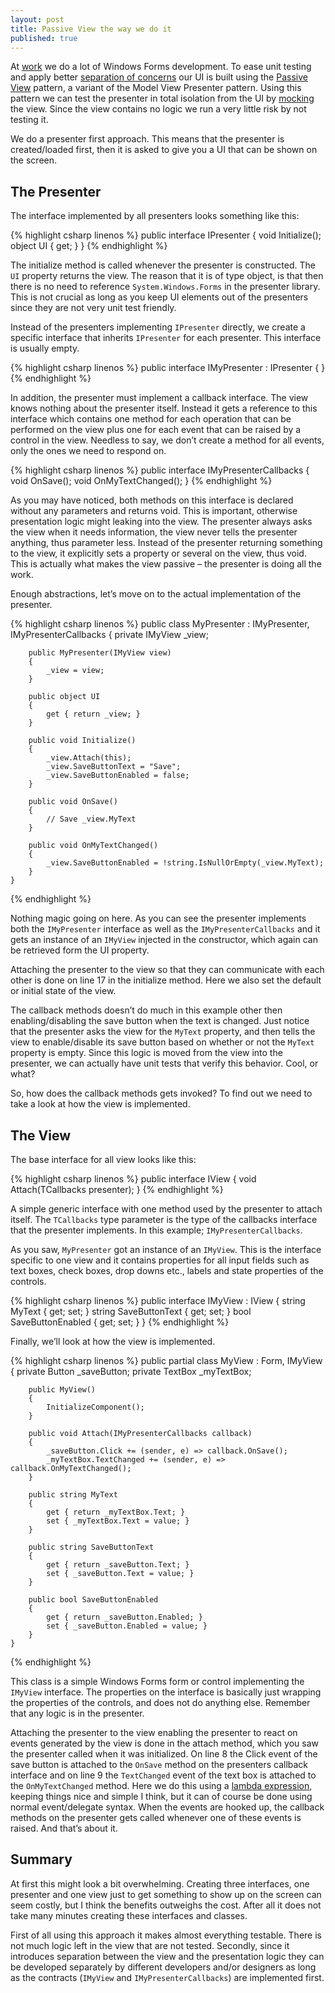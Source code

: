 ```yaml
---
layout: post
title: Passive View the way we do it
published: true
---
```


At [work](http://infodoc.no/) we do a lot of Windows Forms development. To ease unit testing and apply better [separation of concerns](http://en.wikipedia.org/wiki/Separation_of_concerns) our UI is built using the [Passive View](http://martinfowler.com/eaaDev/PassiveScreen.html) pattern, a variant of the Model View Presenter pattern. Using this pattern we can test the presenter in total isolation from the UI by [mocking](http://en.wikipedia.org/wiki/Mock_object) the view. Since the view contains no logic we run a very little risk by not testing it.

We do a presenter first approach. This means that the presenter is created/loaded first, then it is asked to give you a UI that can be shown on the screen.

## The Presenter

The interface implemented by all presenters looks something like this:

{% highlight csharp linenos %}
	public interface IPresenter
	{
	    void Initialize();
	    object UI { get; }
	}
{% endhighlight %}

The initialize method is called whenever the presenter is constructed. The <code>UI</code> property returns the view. The reason that it is of type object, is that then there is no need to reference <code>System.Windows.Forms</code> in the presenter library. This is not crucial as long as you keep UI elements out of the presenters since they are not very unit test friendly.

Instead of the presenters implementing <code>IPresenter</code> directly, we create a specific interface that inherits <code>IPresenter</code> for each presenter. This interface is usually empty.

{% highlight csharp linenos %}
	public interface IMyPresenter : IPresenter
	{
	}
{% endhighlight %}

In addition, the presenter must implement a callback interface. The view knows nothing about the presenter itself. Instead it gets a reference to this interface which contains one method for each operation that can be performed on the view plus one for each event that can be raised by a control in the view. Needless to say, we don’t create a method for all events, only the ones we need to respond on.

{% highlight csharp linenos %}
	public interface IMyPresenterCallbacks
	{
	    void OnSave();
	    void OnMyTextChanged();
	}
{% endhighlight %}

As you may have noticed, both methods on this interface is declared without any parameters and returns void. This is important, otherwise presentation logic might leaking into the view. The presenter always asks the view when it needs information, the view never tells the presenter anything, thus parameter less. Instead of the presenter returning something to the view, it explicitly sets a property or several on the view, thus void. This is actually what makes the view passive – the presenter is doing all the work.

Enough abstractions, let’s move on to the actual implementation of the presenter.

{% highlight csharp linenos %}
	public class MyPresenter : IMyPresenter, IMyPresenterCallbacks
	{
	    private IMyView _view;

	    public MyPresenter(IMyView view)
	    {
	        _view = view;
	    }

	    public object UI
	    {
	        get { return _view; }
	    }

	    public void Initialize()
	    {
	        _view.Attach(this);
	        _view.SaveButtonText = "Save";
	        _view.SaveButtonEnabled = false;
	    }

	    public void OnSave()
	    {
	        // Save _view.MyText
	    }

	    public void OnMyTextChanged()
	    {
	        _view.SaveButtonEnabled = !string.IsNullOrEmpty(_view.MyText);
	    }
	}
{% endhighlight %}

Nothing magic going on here. As you can see the presenter implements both the <code>IMyPresenter</code> interface as well as the <code>IMyPresenterCallbacks</code> and it gets an instance of an <code>IMyView</code> injected in the constructor, which again can be retrieved form the UI property.

Attaching the presenter to the view so that they can communicate with each other is done on line 17 in the initialize method. Here we also set the default or initial state of the view.

The callback methods doesn’t do much in this example other then enabling/disabling the save button when the text is changed. Just notice that the presenter asks the view for the <code>MyText</code> property, and then tells the view to enable/disable its save button based on whether or not the <code>MyText</code> property is empty. Since this logic is moved from the view into the presenter, we can actually have unit tests that verify this behavior. Cool, or what?

So, how does the callback methods gets invoked? To find out we need to take a look at how the view is implemented.

## The View

The base interface for all view looks like this:

{% highlight csharp linenos %}
	public interface IView<TCallbacks>
	{
	    void Attach(TCallbacks presenter);
	}
{% endhighlight %}

A simple generic interface with one method used by the presenter to attach itself. The <code>TCallbacks</code> type parameter is the type of the callbacks interface that the presenter implements. In this example; <code>IMyPresenterCallbacks</code>.

As you saw, <code>MyPresenter</code> got an instance of an <code>IMyView</code>. This is the interface specific to one view and it contains properties for all input fields such as text boxes, check boxes, drop downs etc., labels and state properties of the controls.

{% highlight csharp linenos %}
	public interface IMyView : IView<IMyPresenterCallbacks>
	{
	    string MyText { get; set; }
	    string SaveButtonText { get; set; }
	    bool SaveButtonEnabled { get; set; }
	}
{% endhighlight %}

Finally, we’ll look at how the view is implemented.

{% highlight csharp linenos %}
	public partial class MyView : Form, IMyView
	{
	    private Button _saveButton;
	    private TextBox _myTextBox;

		public MyView()
		{
			InitializeComponent();
		}

	    public void Attach(IMyPresenterCallbacks callback)
	    {
	        _saveButton.Click += (sender, e) => callback.OnSave();
	        _myTextBox.TextChanged += (sender, e) => callback.OnMyTextChanged();
	    }

	    public string MyText
	    {
	        get { return _myTextBox.Text; }
	        set { _myTextBox.Text = value; }
	    }

	    public string SaveButtonText
	    {
	        get { return _saveButton.Text; }
	        set { _saveButton.Text = value; }
	    }

	    public bool SaveButtonEnabled
	    {
	        get { return _saveButton.Enabled; }
	        set { _saveButton.Enabled = value; }
	    }
	}
{% endhighlight %}

This class is a simple Windows Forms form or control implementing the <code>IMyView</code> interface. The properties on the interface is basically just wrapping the properties of the controls, and does not do anything else. Remember that any logic is in the presenter.

Attaching the presenter to the view enabling the presenter to react on events generated by the view is done in the attach method, which you saw the presenter called when it was initialized. On line 8 the Click event of the save button is attached to the <code>OnSave</code> method on the presenters callback interface and on line 9 the <code>TextChanged</code> event of the text box is attached to the <code>OnMyTextChanged</code> method. Here we do this using a [lambda expression](http://msdn.microsoft.com/en-us/library/bb397687.aspx), keeping things nice and simple I think, but it can of course be done using normal event/delegate syntax. When the events are hooked up, the callback methods on the presenter gets called whenever one of these events is raised. And that’s about it.

## Summary

At first this might look a bit overwhelming. Creating three interfaces, one presenter and one view just to get something to show up on the screen can seem costly, but I think the benefits outweighs the cost. After all it does not take many minutes creating these interfaces and classes.

First of all using this approach it makes almost everything testable. There is not much logic left in the view that are not tested. Secondly, since it introduces separation between the view and the presentation logic they can be developed separately by different developers and/or designers as long as the contracts (<code>IMyView</code> and <code>IMyPresenterCallbacks</code>) are implemented first.